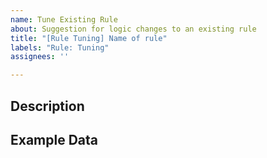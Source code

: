 ```yaml
---
name: Tune Existing Rule
about: Suggestion for logic changes to an existing rule
title: "[Rule Tuning] Name of rule"
labels: "Rule: Tuning"
assignees: ''

---
```


<!-- Before submitting an issue to tune a rule, be sure you first understand the [information on rules](../../docs/rules-info.md) --->

## Description
<!-- Provide a detailed description of the suggested changes -->

## Example Data
<!-- If the query is to be changed, include example JSON data or a screenshot -->
